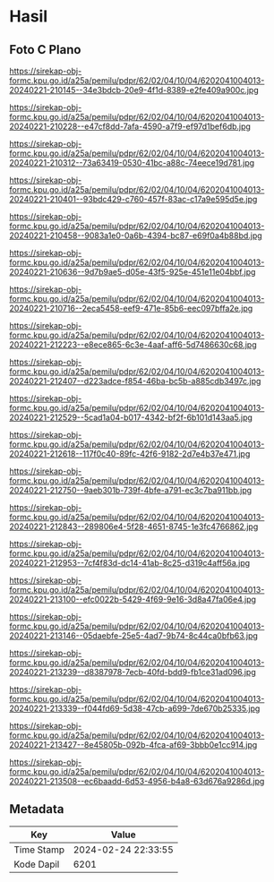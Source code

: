 # Hasil

## Foto C Plano

https://sirekap-obj-formc.kpu.go.id/a25a/pemilu/pdpr/62/02/04/10/04/6202041004013-20240221-210145--34e3bdcb-20e9-4f1d-8389-e2fe409a900c.jpg

https://sirekap-obj-formc.kpu.go.id/a25a/pemilu/pdpr/62/02/04/10/04/6202041004013-20240221-210228--e47cf8dd-7afa-4590-a7f9-ef97d1bef6db.jpg

https://sirekap-obj-formc.kpu.go.id/a25a/pemilu/pdpr/62/02/04/10/04/6202041004013-20240221-210312--73a63419-0530-41bc-a88c-74eece19d781.jpg

https://sirekap-obj-formc.kpu.go.id/a25a/pemilu/pdpr/62/02/04/10/04/6202041004013-20240221-210401--93bdc429-c760-457f-83ac-c17a9e595d5e.jpg

https://sirekap-obj-formc.kpu.go.id/a25a/pemilu/pdpr/62/02/04/10/04/6202041004013-20240221-210458--9083a1e0-0a6b-4394-bc87-e69f0a4b88bd.jpg

https://sirekap-obj-formc.kpu.go.id/a25a/pemilu/pdpr/62/02/04/10/04/6202041004013-20240221-210636--9d7b9ae5-d05e-43f5-925e-451e11e04bbf.jpg

https://sirekap-obj-formc.kpu.go.id/a25a/pemilu/pdpr/62/02/04/10/04/6202041004013-20240221-210716--2eca5458-eef9-471e-85b6-eec097bffa2e.jpg

https://sirekap-obj-formc.kpu.go.id/a25a/pemilu/pdpr/62/02/04/10/04/6202041004013-20240221-212223--e8ece865-6c3e-4aaf-aff6-5d7486630c68.jpg

https://sirekap-obj-formc.kpu.go.id/a25a/pemilu/pdpr/62/02/04/10/04/6202041004013-20240221-212407--d223adce-f854-46ba-bc5b-a885cdb3497c.jpg

https://sirekap-obj-formc.kpu.go.id/a25a/pemilu/pdpr/62/02/04/10/04/6202041004013-20240221-212529--5cad1a04-b017-4342-bf2f-6b101d143aa5.jpg

https://sirekap-obj-formc.kpu.go.id/a25a/pemilu/pdpr/62/02/04/10/04/6202041004013-20240221-212618--117f0c40-89fc-42f6-9182-2d7e4b37e471.jpg

https://sirekap-obj-formc.kpu.go.id/a25a/pemilu/pdpr/62/02/04/10/04/6202041004013-20240221-212750--9aeb301b-739f-4bfe-a791-ec3c7ba911bb.jpg

https://sirekap-obj-formc.kpu.go.id/a25a/pemilu/pdpr/62/02/04/10/04/6202041004013-20240221-212843--289806e4-5f28-4651-8745-1e3fc4766862.jpg

https://sirekap-obj-formc.kpu.go.id/a25a/pemilu/pdpr/62/02/04/10/04/6202041004013-20240221-212953--7cf4f83d-dc14-41ab-8c25-d319c4aff56a.jpg

https://sirekap-obj-formc.kpu.go.id/a25a/pemilu/pdpr/62/02/04/10/04/6202041004013-20240221-213100--efc0022b-5429-4f69-9e16-3d8a47fa06e4.jpg

https://sirekap-obj-formc.kpu.go.id/a25a/pemilu/pdpr/62/02/04/10/04/6202041004013-20240221-213146--05daebfe-25e5-4ad7-9b74-8c44ca0bfb63.jpg

https://sirekap-obj-formc.kpu.go.id/a25a/pemilu/pdpr/62/02/04/10/04/6202041004013-20240221-213239--d8387978-7ecb-40fd-bdd9-fb1ce31ad096.jpg

https://sirekap-obj-formc.kpu.go.id/a25a/pemilu/pdpr/62/02/04/10/04/6202041004013-20240221-213339--f044fd69-5d38-47cb-a699-7de670b25335.jpg

https://sirekap-obj-formc.kpu.go.id/a25a/pemilu/pdpr/62/02/04/10/04/6202041004013-20240221-213427--8e45805b-092b-4fca-af69-3bbb0e1cc914.jpg

https://sirekap-obj-formc.kpu.go.id/a25a/pemilu/pdpr/62/02/04/10/04/6202041004013-20240221-213508--ec6baadd-6d53-4956-b4a8-63d676a9286d.jpg


## Metadata

| Key        | Value               |
| ---------- | ------------------- |
| Time Stamp | 2024-02-24 22:33:55 |
| Kode Dapil | 6201                |



